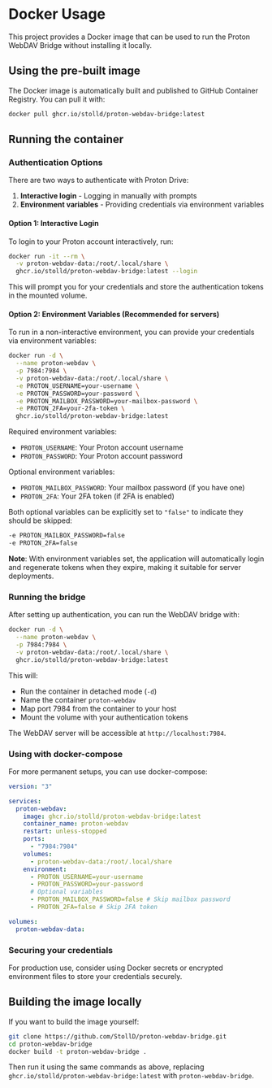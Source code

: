 # Docker Usage

This project provides a Docker image that can be used to run the Proton WebDAV Bridge without installing it locally.

## Using the pre-built image

The Docker image is automatically built and published to GitHub Container Registry. You can pull it with:

```bash
docker pull ghcr.io/stolld/proton-webdav-bridge:latest
```

## Running the container

### Authentication Options

There are two ways to authenticate with Proton Drive:

1. **Interactive login** - Logging in manually with prompts
2. **Environment variables** - Providing credentials via environment variables

#### Option 1: Interactive Login

To login to your Proton account interactively, run:

```bash
docker run -it --rm \
  -v proton-webdav-data:/root/.local/share \
  ghcr.io/stolld/proton-webdav-bridge:latest --login
```

This will prompt you for your credentials and store the authentication tokens in the mounted volume.

#### Option 2: Environment Variables (Recommended for servers)

To run in a non-interactive environment, you can provide your credentials via environment variables:

```bash
docker run -d \
  --name proton-webdav \
  -p 7984:7984 \
  -v proton-webdav-data:/root/.local/share \
  -e PROTON_USERNAME=your-username \
  -e PROTON_PASSWORD=your-password \
  -e PROTON_MAILBOX_PASSWORD=your-mailbox-password \
  -e PROTON_2FA=your-2fa-token \
  ghcr.io/stolld/proton-webdav-bridge:latest
```

Required environment variables:

- `PROTON_USERNAME`: Your Proton account username
- `PROTON_PASSWORD`: Your Proton account password

Optional environment variables:

- `PROTON_MAILBOX_PASSWORD`: Your mailbox password (if you have one)
- `PROTON_2FA`: Your 2FA token (if 2FA is enabled)

Both optional variables can be explicitly set to `"false"` to indicate they should be skipped:

```bash
-e PROTON_MAILBOX_PASSWORD=false
-e PROTON_2FA=false
```

**Note**: With environment variables set, the application will automatically login and regenerate tokens when they expire, making it suitable for server deployments.

### Running the bridge

After setting up authentication, you can run the WebDAV bridge with:

```bash
docker run -d \
  --name proton-webdav \
  -p 7984:7984 \
  -v proton-webdav-data:/root/.local/share \
  ghcr.io/stolld/proton-webdav-bridge:latest
```

This will:

- Run the container in detached mode (`-d`)
- Name the container `proton-webdav`
- Map port 7984 from the container to your host
- Mount the volume with your authentication tokens

The WebDAV server will be accessible at `http://localhost:7984`.

### Using with docker-compose

For more permanent setups, you can use docker-compose:

```yaml
version: "3"

services:
  proton-webdav:
    image: ghcr.io/stolld/proton-webdav-bridge:latest
    container_name: proton-webdav
    restart: unless-stopped
    ports:
      - "7984:7984"
    volumes:
      - proton-webdav-data:/root/.local/share
    environment:
      - PROTON_USERNAME=your-username
      - PROTON_PASSWORD=your-password
      # Optional variables
      - PROTON_MAILBOX_PASSWORD=false # Skip mailbox password
      - PROTON_2FA=false # Skip 2FA token

volumes:
  proton-webdav-data:
```

### Securing your credentials

For production use, consider using Docker secrets or encrypted environment files to store your credentials securely.

## Building the image locally

If you want to build the image yourself:

```bash
git clone https://github.com/StollD/proton-webdav-bridge.git
cd proton-webdav-bridge
docker build -t proton-webdav-bridge .
```

Then run it using the same commands as above, replacing `ghcr.io/stolld/proton-webdav-bridge:latest` with `proton-webdav-bridge`.
